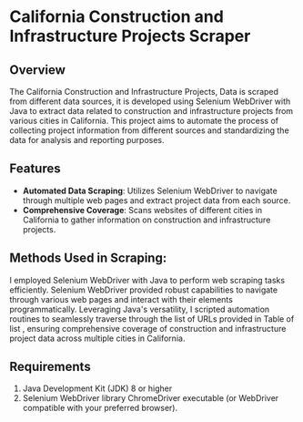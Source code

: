 # California Construction and Infrastructure Projects Scraper

## Overview
The California Construction and Infrastructure Projects, Data is scraped from different data sources, it is developed using Selenium WebDriver with Java to extract data related to construction and infrastructure projects from various cities in California. This project aims to automate the process of collecting project information from different sources and standardizing the data for analysis and reporting purposes.

## Features
- **Automated Data Scraping**: Utilizes Selenium WebDriver to navigate through multiple web pages and extract project data from each source.
- **Comprehensive Coverage**: Scans websites of different cities in California to gather information on construction and infrastructure projects.

## Methods Used in Scraping:
I employed Selenium WebDriver with Java to perform web scraping tasks efficiently. Selenium WebDriver provided robust capabilities to navigate 
through various web pages and interact with their elements programmatically. Leveraging Java's versatility, I scripted automation routines to seamlessly traverse through the 
list of URLs provided in Table of list , ensuring comprehensive coverage of construction and infrastructure project data across multiple cities in California.

## Requirements 
1. Java Development Kit (JDK) 8 or higher
2. Selenium WebDriver library ChromeDriver executable (or WebDriver compatible with your preferred browser).
